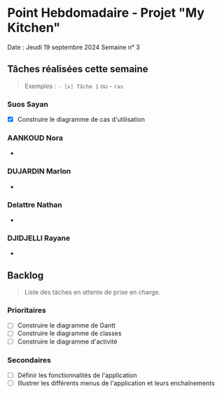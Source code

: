 # Point Hebdomadaire - Projet "My Kitchen"

Date : Jeudi 19 septembre 2024
Semaine n° 3

## Tâches réalisées cette semaine

> Exemples : `- [x] Tâche 1` ou - `ras`

### Suos Sayan

- [x] Construire le diagramme de cas d'utilisation

### AANKOUD Nora

- 

### DUJARDIN Marlon

- 

### Delattre Nathan

- 

### DJIDJELLI Rayane

-

## Backlog

> Liste des tâches en attente de prise en charge.

### Prioritaires

- [ ] Construire le diagramme de Gantt
- [ ] Construire le diagramme de classes
- [ ] Construire le diagramme d'activité

### Secondaires

- [ ] Définir les fonctionnalités de l'application
- [ ] Illustrer les différents menus de l'application et leurs enchaînements
